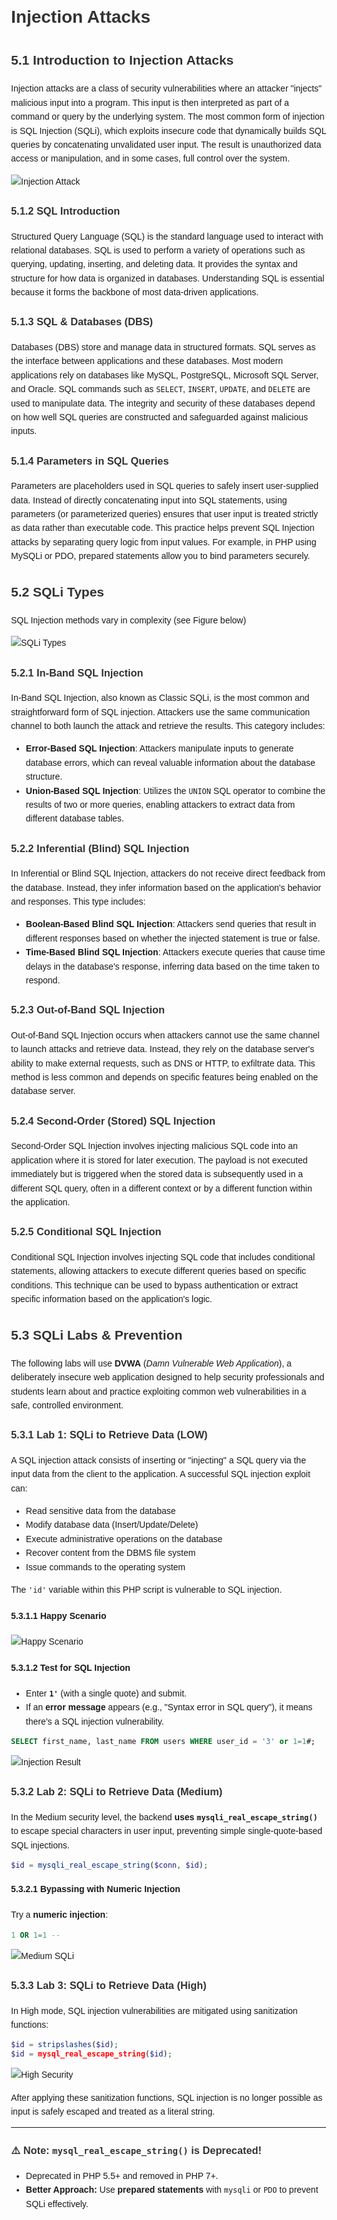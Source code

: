 <!DOCTYPE html>
<html lang="en">
<head>
    <meta charset="UTF-8">
    <meta name="viewport" content="width=device-width, initial-scale=1.0">
    <title>Pentesting intro</title>
    <style>
        body {
            font-family: Arial, sans-serif;
            line-height: 1.6;
            margin: 20px;
            padding: 20px;
        }
        h1, h2, h3 {
            color: #333;
        }
        a {
            color: blue;
            text-decoration: none;
        }
        a:hover {
            text-decoration: underline;
        }
    </style>
</head>
<body>
    <h1>Injection Attacks</h1>


    
## **5.1 Introduction to Injection Attacks**

Injection attacks are a class of security vulnerabilities where an attacker "injects" malicious input into a program. This input is then interpreted as part of a command or query by the underlying system. The most common form of injection is SQL Injection (SQLi), which exploits insecure code that dynamically builds SQL queries by concatenating unvalidated user input. The result is unauthorized data access or manipulation, and in some cases, full control over the system.

![Injection Attack](Pasted%20image%20250225160921.png)

### **5.1.2 SQL Introduction**

Structured Query Language (SQL) is the standard language used to interact with relational databases. SQL is used to perform a variety of operations such as querying, updating, inserting, and deleting data. It provides the syntax and structure for how data is organized in databases. Understanding SQL is essential because it forms the backbone of most data-driven applications.

### **5.1.3 SQL & Databases (DBS)**

Databases (DBS) store and manage data in structured formats. SQL serves as the interface between applications and these databases. Most modern applications rely on databases like MySQL, PostgreSQL, Microsoft SQL Server, and Oracle. SQL commands such as `SELECT`, `INSERT`, `UPDATE`, and `DELETE` are used to manipulate data. The integrity and security of these databases depend on how well SQL queries are constructed and safeguarded against malicious inputs.

### **5.1.4 Parameters in SQL Queries**

Parameters are placeholders used in SQL queries to safely insert user-supplied data. Instead of directly concatenating input into SQL statements, using parameters (or parameterized queries) ensures that user input is treated strictly as data rather than executable code. This practice helps prevent SQL Injection attacks by separating query logic from input values. For example, in PHP using MySQLi or PDO, prepared statements allow you to bind parameters securely.

## **5.2 SQLi Types**

SQL Injection methods vary in complexity (see Figure below)

![SQLi Types](Untitled%20diagram-2025-02-22-181631.png)

### **5.2.1 In-Band SQL Injection**

In-Band SQL Injection, also known as Classic SQLi, is the most common and straightforward form of SQL injection. Attackers use the same communication channel to both launch the attack and retrieve the results. This category includes:

- **Error-Based SQL Injection**: Attackers manipulate inputs to generate database errors, which can reveal valuable information about the database structure.
- **Union-Based SQL Injection**: Utilizes the `UNION` SQL operator to combine the results of two or more queries, enabling attackers to extract data from different database tables.

### **5.2.2 Inferential (Blind) SQL Injection**

In Inferential or Blind SQL Injection, attackers do not receive direct feedback from the database. Instead, they infer information based on the application's behavior and responses. This type includes:

- **Boolean-Based Blind SQL Injection**: Attackers send queries that result in different responses based on whether the injected statement is true or false.
- **Time-Based Blind SQL Injection**: Attackers execute queries that cause time delays in the database's response, inferring data based on the time taken to respond.

### **5.2.3 Out-of-Band SQL Injection**

Out-of-Band SQL Injection occurs when attackers cannot use the same channel to launch attacks and retrieve data. Instead, they rely on the database server's ability to make external requests, such as DNS or HTTP, to exfiltrate data. This method is less common and depends on specific features being enabled on the database server.

### **5.2.4 Second-Order (Stored) SQL Injection**

Second-Order SQL Injection involves injecting malicious SQL code into an application where it is stored for later execution. The payload is not executed immediately but is triggered when the stored data is subsequently used in a different SQL query, often in a different context or by a different function within the application.

### **5.2.5 Conditional SQL Injection**

Conditional SQL Injection involves injecting SQL code that includes conditional statements, allowing attackers to execute different queries based on specific conditions. This technique can be used to bypass authentication or extract specific information based on the application's logic.

## **5.3 SQLi Labs & Prevention**

The following labs will use **DVWA** (*Damn Vulnerable Web Application*), a deliberately insecure web application designed to help security professionals and students learn about and practice exploiting common web vulnerabilities in a safe, controlled environment.

### **5.3.1 Lab 1: SQLi to Retrieve Data (LOW)**

A SQL injection attack consists of inserting or "injecting" a SQL query via the input data from the client to the application. A successful SQL injection exploit can:

- Read sensitive data from the database
- Modify database data (Insert/Update/Delete)
- Execute administrative operations on the database
- Recover content from the DBMS file system
- Issue commands to the operating system

The `'id'` variable within this PHP script is vulnerable to SQL injection.

#### **5.3.1.1 Happy Scenario**

![Happy Scenario](Pasted%20image%20250222141812.png)

#### **5.3.1.2 Test for SQL Injection**

- Enter **`1'`** (with a single quote) and submit.
- If an **error message** appears (e.g., "Syntax error in SQL query"), it means there’s a SQL injection vulnerability.

```sql
SELECT first_name, last_name FROM users WHERE user_id = '3' or 1=1#;
```

![Injection Result](vmware_WPmQwZcxhX%201.png)

### **5.3.2 Lab 2: SQLi to Retrieve Data (Medium)**

In the Medium security level, the backend **uses `mysqli_real_escape_string()`** to escape special characters in user input, preventing simple single-quote-based SQL injections.

```php
$id = mysqli_real_escape_string($conn, $id);
```

#### **5.3.2.1 Bypassing with Numeric Injection**

Try a **numeric injection**:

```sql
1 OR 1=1 --
```

![Medium SQLi](Pasted%20image%20250222152302.png)

### **5.3.3 Lab 3: SQLi to Retrieve Data (High)**

In High mode, SQL injection vulnerabilities are mitigated using sanitization functions:

```php
$id = stripslashes($id);
$id = mysql_real_escape_string($id);
```

![High Security](Pasted%20image%20250222190516.png)

After applying these sanitization functions, SQL injection is no longer possible as input is safely escaped and treated as a literal string.

---

### **⚠️ Note: `mysql_real_escape_string()` is Deprecated!**

- Deprecated in PHP 5.5+ and removed in PHP 7+.
- **Better Approach:** Use **prepared statements** with `mysqli` or `PDO` to prevent SQLi effectively.
